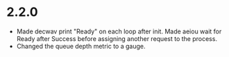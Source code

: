2.2.0
=====

  * Made decwav print "Ready" on each loop after init.  Made aeiou wait for
    Ready after Success before assigning another request to the process.
  * Changed the queue depth metric to a gauge.
